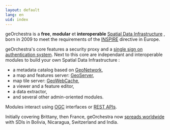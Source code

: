 ```yaml
---
layout: default
lang: en
uid: index
---
```


geOrchestra is a **free**, **modular** et **interoperable** [Spatial Data Infrastructure](http://en.wikipedia.org/wiki/Spatial_Data_Infrastructure) , born in 2009 to meet the requirements of the [INSPIRE](http://fr.wikipedia.org/wiki/Infrastructure_for_Spatial_Information_in_the_European_Community) directive in Europe. 

geOrchestra's core features a security proxy and a [single sign on authentication system](http://en.wikipedia.org/wiki/Single_sign-on).
Next to this core are independant and interoperable modules to build your own Spatial Data Infrastructure :

 * a metadata catalog based on [GeoNetwork](http://geonetwork-opensource.org/),
 * a map and features server: [GeoServer](http://geoserver.org/),
 * map tile server: [GeoWebCache](http://geowebcache.org/),
 * a viewer and a feature editor,
 * a data extractor,
 * and several other admin-oriented modules.

Modules interact using [OGC](http://en.wikipedia.org/wiki/Open_Geospatial_Consortium) interfaces or [REST APIs](http://en.wikipedia.org/wiki/Representational_State_Transfer).

Initially covering Brittany, then France, geOrchestra now [spreads worldwide](http://sdi.georchestra.org/mapfishapp/?wmc=app/contexts/relief.wmc) with SDIs in Bolivia, Nicaragua, Switzerland and India.